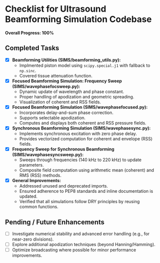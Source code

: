 # Checklist for Ultrasound Beamforming Simulation Codebase

**Overall Progress: 100%**

## Completed Tasks
- [x] **Beamforming Utilities (SIMS/beamforming_utils.py):**
  - Implmented piston model using `scipy.special.j1` with fallback to `np.sinc`.
  - Covered tissue attenuation function.
- [x] **Focused Beamforming Simulation: Frequency Sweep (SIMS/wavephasefocsweep.py):**
  - Dynamic update of wavelength and phase constant.
  - Proper handling of apodization and geometric spreading.
  - Visualization of coherent and RSS fields.
- [x] **Focused Beamforming Simulation (SIMS/wavephasefocused.py):**
  - Incorporates delay-and-sum phase correction.
  - Supports selectable apodization.
  - Computes and displays both coherent and RSS pressure fields.
- [x] **Synchronous Beamforming Simulation (SIMS/wavephasesync.py):**
  - Implements synchronous excitation with zero phase delay.
  - Provides vectorized computation for coherent and envelope (RSS) fields.
- [x] **Frequency Sweep for Synchronous Beamforming (SIMS/wavephasesyncsweep.py):**
  - Sweeps through frequencies (140 kHz to 220 kHz) to update parameters.
  - Composite field computation using arithmetic mean (coherent) and RMS (RSS) methods.
- [x] **General Improvements:**
  - Addressed unused and deprecated imports.
  - Ensured adherence to PEP8 standards and inline documentation is updated.
  - Verified that all simulations follow DRY principles by reusing common functions.

## Pending / Future Enhancements
- [ ] Investigate numerical stability and advanced error handling (e.g., for near-zero divisions).
- [ ] Explore additional apodization techniques (beyond Hanning/Hamming).
- [ ] Optimize broadcasting where possible for minor performance improvements.
